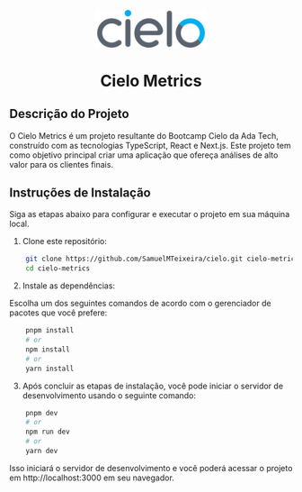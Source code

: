 
<p align="center">
<img src="src/assets/img/logo.svg" width="200" alt="Plataforma Integral de Registros Cirúrgicos">
</p>
<h1 align="center">Cielo Metrics</h1>

## Descrição do Projeto

O Cielo Metrics é um projeto resultante do Bootcamp Cielo da Ada Tech, construído com as tecnologias TypeScript, React e Next.js. Este projeto tem como objetivo principal criar uma aplicação que ofereça análises de alto valor para os clientes finais.

## Instruções de Instalação

Siga as etapas abaixo para configurar e executar o projeto em sua máquina local.

1. Clone este repositório:

```bash
    git clone https://github.com/SamuelMTeixeira/cielo.git cielo-metrics
    cd cielo-metrics
```

2. Instale as dependências:

Escolha um dos seguintes comandos de acordo com o gerenciador de pacotes que você prefere:

```bash
    pnpm install
    # or
    npm install
    # or
    yarn install
```

3. Após concluir as etapas de instalação, você pode iniciar o servidor de desenvolvimento usando o seguinte comando:

```bash
    pnpm dev
    # or
    npm run dev
    # or
    yarn dev
```

Isso iniciará o servidor de desenvolvimento e você poderá acessar o projeto em http://localhost:3000 em seu navegador.